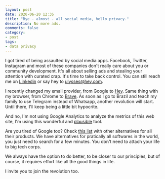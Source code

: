 ```yaml
---
layout: post
date: 2020-06-20 12:36
title: "Bye - almost - all social media, hello privacy."
description: No more ads.
comments: false
category: 
- post
tags:
- data privacy
---
```

I got tired of being assaulted by social media apps. Facebook, Twitter, Instagram and most of these companies don't really care about you or community development. It's all about selling ads and stealing your attention with curated crap. It's time to take back control. You can still reach me on [Linkedin](https://www.linkedin.com/in/ulymarins/) or say hey to ulysses@hey.com.

I recently changed my email provider, from Google to [Hey](https://hey.com/). Same thing with my browser, from Chrome to [Brave](https://brave.com/). As soon as I go to Brazil and teach my family to use Telegram instead of Whatsapp, another revolution will start. Until there, I'll keep being a little bit hypocrite.

And no, I'm not using Google Analytics to analyze the metrics of this web site, I'm using this wonderful and [plausible](https://plausible.io/) tool.

Are you tired of Google too? Check [this list](https://restoreprivacy.com/google-alternatives/) with other alternatives for all their products. We have alternatives for pratically all softwares in the world, you just need to search for a few minutes. You don't need to attach your life to big tech corps.

We always have the option to do better, to be closer to our principles, but of course, it requires effort like all the good things in life. 

I invite you to join the revolution too.



